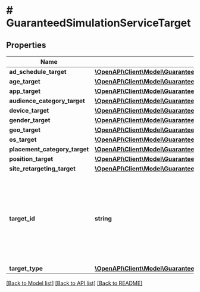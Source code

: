 # # GuaranteedSimulationServiceTarget

## Properties

Name | Type | Description | Notes
------------ | ------------- | ------------- | -------------
**ad_schedule_target** | [**\OpenAPI\Client\Model\GuaranteedSimulationServiceAdScheduleTarget**](GuaranteedSimulationServiceAdScheduleTarget.md) |  | [optional]
**age_target** | [**\OpenAPI\Client\Model\GuaranteedSimulationServiceAgeTarget**](GuaranteedSimulationServiceAgeTarget.md) |  | [optional]
**app_target** | [**\OpenAPI\Client\Model\GuaranteedSimulationServiceAppTarget**](GuaranteedSimulationServiceAppTarget.md) |  | [optional]
**audience_category_target** | [**\OpenAPI\Client\Model\GuaranteedSimulationServiceAudienceCategoryTarget**](GuaranteedSimulationServiceAudienceCategoryTarget.md) |  | [optional]
**device_target** | [**\OpenAPI\Client\Model\GuaranteedSimulationServiceDeviceTarget**](GuaranteedSimulationServiceDeviceTarget.md) |  | [optional]
**gender_target** | [**\OpenAPI\Client\Model\GuaranteedSimulationServiceGenderTarget**](GuaranteedSimulationServiceGenderTarget.md) |  | [optional]
**geo_target** | [**\OpenAPI\Client\Model\GuaranteedSimulationServiceGeoTarget**](GuaranteedSimulationServiceGeoTarget.md) |  | [optional]
**os_target** | [**\OpenAPI\Client\Model\GuaranteedSimulationServiceOsTarget**](GuaranteedSimulationServiceOsTarget.md) |  | [optional]
**placement_category_target** | [**\OpenAPI\Client\Model\GuaranteedSimulationServicePlacementCategoryTarget**](GuaranteedSimulationServicePlacementCategoryTarget.md) |  | [optional]
**position_target** | [**\OpenAPI\Client\Model\GuaranteedSimulationServicePositionTarget**](GuaranteedSimulationServicePositionTarget.md) |  | [optional]
**site_retargeting_target** | [**\OpenAPI\Client\Model\GuaranteedSimulationServiceSiteRetargetingTarget**](GuaranteedSimulationServiceSiteRetargetingTarget.md) |  | [optional]
**target_id** | **string** | &lt;div lang&#x3D;\&quot;ja\&quot;&gt; ターゲットIDです。&lt;br&gt; このフィールドは、ADD時は省略可能となります。 &lt;/div&gt; &lt;div lang&#x3D;\&quot;en\&quot;&gt; Target ID.&lt;br&gt; This field is optional in ADD operation. &lt;/div&gt; | [optional]
**target_type** | [**\OpenAPI\Client\Model\GuaranteedSimulationServiceTargetType**](GuaranteedSimulationServiceTargetType.md) |  | [optional]

[[Back to Model list]](../../README.md#models) [[Back to API list]](../../README.md#endpoints) [[Back to README]](../../README.md)
